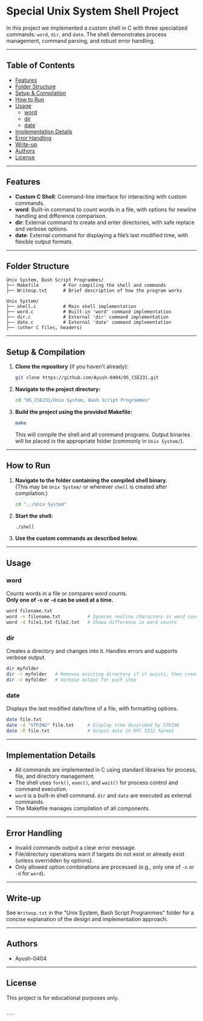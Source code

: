 # Special Unix System Shell Project

In this project we implemented a custom shell in C with three specialized commands: `word`, `dir`, and `date`. The shell demonstrates process management, command parsing, and robust error handling.

---

## Table of Contents

- [Features](#features)
- [Folder Structure](#folder-structure)
- [Setup & Compilation](#setup--compilation)
- [How to Run](#how-to-run)
- [Usage](#usage)
  - [word](#word)
  - [dir](#dir)
  - [date](#date)
- [Implementation Details](#implementation-details)
- [Error Handling](#error-handling)
- [Write-up](#write-up)
- [Authors](#authors)
- [License](#license)

---

## Features

- **Custom C Shell**: Command-line interface for interacting with custom commands.
- **word**: Built-in command to count words in a file, with options for newline handling and difference comparison.
- **dir**: External command to create and enter directories, with safe replace and verbose options.
- **date**: External command for displaying a file’s last modified time, with flexible output formats.

---

## Folder Structure

```
Unix System, Bash Script Programmes/
├── Makefile         # For compiling the shell and commands
├── Writeup.txt      # Brief description of how the program works

Unix System/
├── shell.c          # Main shell implementation
├── word.c           # Built-in 'word' command implementation
├── dir.c            # External 'dir' command implementation
├── date.c           # External 'date' command implementation
├── (other C files, headers)
```

---

## Setup & Compilation

1. **Clone the repository** (if you haven’t already):

    ```sh
    git clone https://github.com/Ayush-0404/OS_CSE231.git
    ```

2. **Navigate to the project directory:**

    ```sh
    cd "OS_CSE231/Unix System, Bash Script Programmes"
    ```

3. **Build the project using the provided Makefile:**

    ```sh
    make
    ```

    This will compile the shell and all command programs. Output binaries will be placed in the appropriate folder (commonly in `Unix System/`).

---

## How to Run

1. **Navigate to the folder containing the compiled shell binary.**  
   (This may be `Unix System/` or wherever `shell` is created after compilation.)

    ```sh
    cd "../Unix System"
    ```

2. **Start the shell:**

    ```sh
    ./shell
    ```

3. **Use the custom commands as described below.**

---

## Usage

### word

Counts words in a file or compares word counts.  
**Only one of `-n` or `-d` can be used at a time.**

```sh
word filename.txt
word -n filename.txt          # Ignores newline characters in word count
word -d file1.txt file2.txt   # Shows difference in word counts
```

### dir

Creates a directory and changes into it. Handles errors and supports verbose output.

```sh
dir myfolder
dir -r myfolder   # Removes existing directory if it exists, then creates it
dir -v myfolder   # Verbose output for each step
```

### date

Displays the last modified date/time of a file, with formatting options.

```sh
date file.txt
date -d "STRING" file.txt     # Display time described by STRING
date -R file.txt              # Output date in RFC 5322 format
```

---

## Implementation Details

- All commands are implemented in C using standard libraries for process, file, and directory management.
- The shell uses `fork()`, `exec()`, and `wait()` for process control and command execution.
- `word` is a built-in shell command. `dir` and `date` are executed as external commands.
- The Makefile manages compilation of all components.

---

## Error Handling

- Invalid commands output a clear error message.
- File/directory operations warn if targets do not exist or already exist (unless overridden by options).
- Only allowed option combinations are processed (e.g., only one of `-n` or `-d` for `word`).

---

## Write-up

See `Writeup.txt` in the "Unix System, Bash Script Programmes" folder for a concise explanation of the design and implementation approach.

---

## Authors

- Ayush-0404

---

## License

This project is for educational purposes only.
```

---
